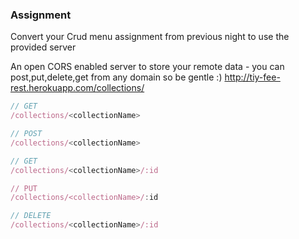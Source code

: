 ### Assignment

Convert your Crud menu assignment from previous night to use the provided server

An open CORS enabled server to store your remote data - you can post,put,delete,get from any domain so be gentle :)
http://tiy-fee-rest.herokuapp.com/collections/<collectionName>

```js
// GET
/collections/<collectionName>

// POST
/collections/<collectionName>

// GET
/collections/<collectionName>/:id

// PUT
/collections/<collectionName>/:id

// DELETE
/collections/<collectionName>/:id
```
